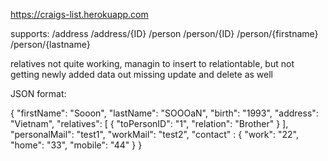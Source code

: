 https://craigs-list.herokuapp.com

supports:  /address   /address/{ID}   /person   /person/{ID}  /person/{firstname}  /person/{lastname} 


relatives not quite working, managin to insert to relationtable, but not getting newly added data out
missing update and delete as well

JSON format:

{
    "firstName": "Sooon",
    "lastName": "SOOOaN",
    "birth": "1993",
    "address": "Vietnam",
    "relatives": [
    	{
    		"toPersonID": "1",
    		"relation": "Brother"
    	}
    ],
    "personalMail": "test1",
    "workMail": "test2",
    "contact" : {
    	"work": "22",
    	"home": "33",
    	"mobile": "44"
    }
}
